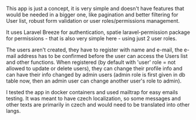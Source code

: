 This app is just a concept, it is very simple and doesn't have features that would be needed in a bigger one, like pagination and better filtering for User list, robust form validation or user roles/permissions management.

It uses Laravel Breeze for authentication, spatie laravel-permission package for permissions - that is also very simple here - using just 2 user roles.

The users aren't created, they have to register with name and e-mail, the e-mail address has to be confirmed before the user can access the Users list and other functions. When registered 
(by default with 'user' role = not allowed to update or delete users), they can change their profile info and can have their info changed by admin users (admin role is first given in db table now,
then an admin user can change another user's role to admin).

I tested the app in docker containers and used mailtrap for easy emails testing. It was meant to have czech localization, so some messages and other texts are primarily in czech and would need to be translated into other langs. 
